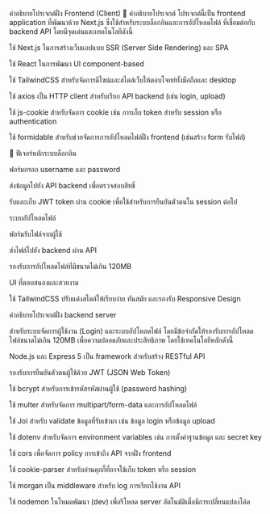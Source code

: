 
คำอธิบายโปรเจกต์ฝั่ง Frontend (Client)
📌 คำอธิบายโปรเจกต์
โปรเจกต์นี้เป็น frontend application ที่พัฒนาด้วย Next.js ซึ่งใช้สำหรับระบบล็อกอินและการอัปโหลดไฟล์ ที่เชื่อมต่อกับ backend API โดยมีจุดเด่นและเทคโนโลยีดังนี้

ใช้ Next.js ในการสร้างเว็บแอปแบบ SSR (Server Side Rendering) และ SPA

ใช้ React ในการพัฒนา UI component-based

ใช้ TailwindCSS สำหรับจัดการดีไซน์และสไตล์เว็บให้ตอบโจทย์ทั้งมือถือและ desktop

ใช้ axios เป็น HTTP client สำหรับเรียก API backend (เช่น login, upload)

ใช้ js-cookie สำหรับจัดการ cookie เช่น การเก็บ token สำหรับ session หรือ authentication

ใช้ formidable สำหรับช่วยจัดการการอัปโหลดไฟล์ฝั่ง frontend (เช่นสร้าง form รับไฟล์)

🚀 ฟีเจอร์หลักระบบล็อกอิน

ฟอร์มกรอก username และ password

ส่งข้อมูลไปยัง API backend เพื่อตรวจสอบสิทธิ์

รับและเก็บ JWT token ผ่าน cookie เพื่อใช้สำหรับการยืนยันตัวตนใน session ต่อไป

ระบบอัปโหลดไฟล์

ฟอร์มรับไฟล์จากผู้ใช้

ส่งไฟล์ไปยัง backend ผ่าน API

รองรับการอัปโหลดไฟล์ที่มีขนาดไม่เกิน 120MB

UI ที่ตอบสนองและสวยงาม

ใช้ TailwindCSS ปรับแต่งสไตล์ให้เรียบง่าย ทันสมัย และรองรับ Responsive Design









คำอธิบายโปรเจกต์ฝั่ง backend server

สำหรับระบบจัดการผู้ใช้งาน (Login) และระบบอัปโหลดไฟล์ โดยมีข้อจำกัดให้รองรับการอัปโหลดไฟล์ขนาดไม่เกิน 120MB เพื่อความปลอดภัยและประสิทธิภาพ โดยใช้เทคโนโลยีหลักดังนี้

Node.js และ Express 5 เป็น framework สำหรับสร้าง RESTful API

รองรับการยืนยันตัวตนผู้ใช้ด้วย JWT (JSON Web Token)

ใช้ bcrypt สำหรับการเข้ารหัสรหัสผ่านผู้ใช้ (password hashing)

ใช้ multer สำหรับจัดการ multipart/form-data และการอัปโหลดไฟล์

ใช้ Joi สำหรับ validate ข้อมูลที่รับเข้ามา เช่น ข้อมูล login หรือข้อมูล upload

ใช้ dotenv สำหรับจัดการ environment variables เช่น การตั้งค่าฐานข้อมูล และ secret key

ใช้ cors เพื่อจัดการ policy การเข้าถึง API จากฝั่ง frontend

ใช้ cookie-parser สำหรับอ่านคุกกี้ที่อาจใช้เก็บ token หรือ session

ใช้ morgan เป็น middleware สำหรับ log การเรียกใช้งาน API

ใช้ nodemon ในโหมดพัฒนา (dev) เพื่อรีโหลด server อัตโนมัติเมื่อมีการเปลี่ยนแปลงโค้ด
